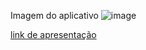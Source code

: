 Imagem do aplicativo
![image](https://github.com/user-attachments/assets/4d83d74e-d03d-46d9-bef5-185aac6e14f7)


[link de apresentação](https://www.canva.com/design/DAGkXxmWisU/Ht_pl3sDa6zkr81tv6Mhog/edit)
